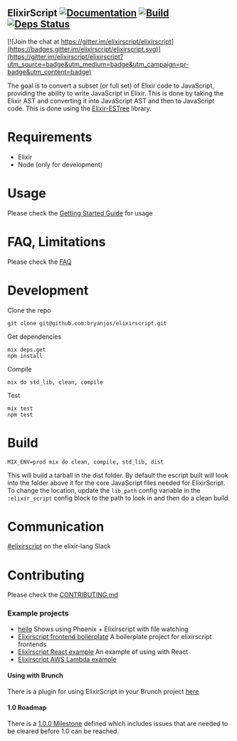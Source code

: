 ## ElixirScript [![Documentation](https://img.shields.io/badge/docs-hexpm-blue.svg)](http://hexdocs.pm/elixir_script/) [![Build](https://travis-ci.org/bryanjos/elixirscript.svg?branch=master)](https://travis-ci.org/bryanjos/elixirscript) [![Deps Status](https://beta.hexfaktor.org/badge/all/github/bryanjos/elixirscript.svg)](https://beta.hexfaktor.org/github/bryanjos/elixirscript)

[![Join the chat at https://gitter.im/elixirscript/elixirscript](https://badges.gitter.im/elixirscript/elixirscript.svg)](https://gitter.im/elixirscript/elixirscript?utm_source=badge&utm_medium=badge&utm_campaign=pr-badge&utm_content=badge)

The goal is to convert a subset (or full set) of Elixir code to JavaScript, providing the ability to write JavaScript in Elixir. This is done by taking the Elixir AST and converting it into JavaScript AST and then to JavaScript code. This is done using the [Elixir-ESTree](https://github.com/bryanjos/elixir-estree) library.

Requirements
===========
* Elixir
* Node (only for development)

Usage
========

Please check the [Getting Started Guide](GettingStarted.md) for usage


FAQ, Limitations
========

Please check the [FAQ](FAQ.md)


Development
===========

Clone the repo

    git clone git@github.com:bryanjos/elixirscript.git

Get dependencies

    mix deps.get
    npm install

Compile

    mix do std_lib, clean, compile

Test

    mix test
    npm test


Build
=============
    MIX_ENV=prod mix do clean, compile, std_lib, dist

This will build a tarball in the dist folder.
By default the escript built will look into the folder above it for the
core JavaScript files needed for ElixirScript. To change the location,
update the `lib_path` config variable in the `:elixir_script` config block
to the path to look in and then do a clean build.

Communication
========

[#elixirscript](https://elixir-lang.slack.com/messages/elixirscript/) on the elixir-lang Slack

Contributing
========

Please check the [CONTRIBUTING.md](CONTRIBUTING.md)


### Example projects
* [hello](https://github.com/bryanjos/hello) Shows using Phoenix + Elixirscript with file watching
* [Elixirscript frontend boilerplate](https://github.com/bryanjos/elixirscript-project-boilerplate) A boilerplate project for elixirscript frontends
* [Elixirscript React example](https://github.com/bryanjos/elixirscript_react) An example of using with React
* [Elixirscript AWS Lambda example](https://github.com/bryanjos/elixirscript_lambda)

#### Using with Brunch
There is a plugin for using ElixirScript in your Brunch project
[here](https://www.npmjs.com/package/elixirscript-brunch)

#### 1.0 Roadmap
There is a [1.0.0 Milestone](https://github.com/bryanjos/elixirscript/milestones/1.0.0) defined which includes issues that are needed to be cleared before 1.0 can be reached.
